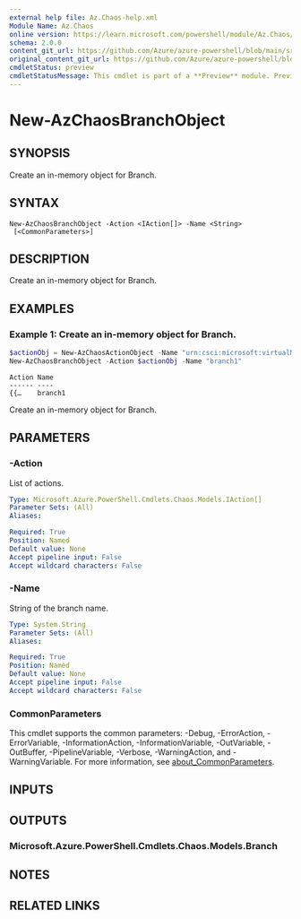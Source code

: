 ```yaml
---
external help file: Az.Chaos-help.xml
Module Name: Az.Chaos
online version: https://learn.microsoft.com/powershell/module/Az.Chaos/new-azchaosbranchobject
schema: 2.0.0
content_git_url: https://github.com/Azure/azure-powershell/blob/main/src/Chaos/Chaos/help/New-AzChaosBranchObject.md
original_content_git_url: https://github.com/Azure/azure-powershell/blob/main/src/Chaos/Chaos/help/New-AzChaosBranchObject.md
cmdletStatus: preview
cmdletStatusMessage: This cmdlet is part of a **Preview** module. Preview versions aren't recommended for use in production environments. For more information, see https://aka.ms/azps-refstatus.
---
```


# New-AzChaosBranchObject

## SYNOPSIS
Create an in-memory object for Branch.

## SYNTAX

```
New-AzChaosBranchObject -Action <IAction[]> -Name <String>
 [<CommonParameters>]
```

## DESCRIPTION
Create an in-memory object for Branch.

## EXAMPLES

### Example 1: Create an in-memory object for Branch.
```powershell
$actionObj = New-AzChaosActionObject -Name "urn:csci:microsoft:virtualMachine:shutdown/1.0" -Type "continuous"
New-AzChaosBranchObject -Action $actionObj -Name "branch1"
```

```output
Action Name
------ ----
{{…    branch1
```

Create an in-memory object for Branch.

## PARAMETERS

### -Action
List of actions.

```yaml
Type: Microsoft.Azure.PowerShell.Cmdlets.Chaos.Models.IAction[]
Parameter Sets: (All)
Aliases:

Required: True
Position: Named
Default value: None
Accept pipeline input: False
Accept wildcard characters: False
```

### -Name
String of the branch name.

```yaml
Type: System.String
Parameter Sets: (All)
Aliases:

Required: True
Position: Named
Default value: None
Accept pipeline input: False
Accept wildcard characters: False
```

### CommonParameters
This cmdlet supports the common parameters: -Debug, -ErrorAction, -ErrorVariable, -InformationAction, -InformationVariable, -OutVariable, -OutBuffer, -PipelineVariable, -Verbose, -WarningAction, and -WarningVariable. For more information, see [about_CommonParameters](http://go.microsoft.com/fwlink/?LinkID=113216).

## INPUTS

## OUTPUTS

### Microsoft.Azure.PowerShell.Cmdlets.Chaos.Models.Branch

## NOTES

## RELATED LINKS
